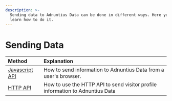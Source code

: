 ```yaml
---
description: >-
  Sending data to Adnuntius Data can be done in different ways. Here you will
  learn how to do it.
---
```


# Sending Data

| Method | Explanation |
| :--- | :--- |
| [Javascript API](javascript.md) | How to send information to Adnuntius Data from a user's browser. |
| [HTTP API](http.md) | How to use the HTTP API to send visitor profile information to Adnuntius Data |

